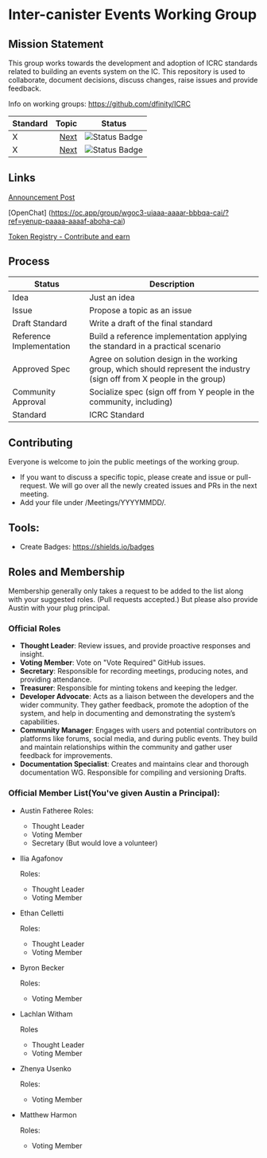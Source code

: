 # Inter-canister Events Working Group

## Mission Statement
This group works towards the development and adoption of ICRC standards related to building an events system on the IC. This repository is used to collaborate, document decisions, discuss changes, raise issues and provide feedback.


Info on working groups: https://github.com/dfinity/ICRC

| Standard   |      Topic      |  Status |
|----------|-------------:|------|
| X |  [Next](https://github.com/dfinity/ICRC/issues/X) | ![Status Badge](https://img.shields.io/badge/STATUS-DRAFT-ffcc00.svg) |
| X |  [Next](https://github.com/dfinity/ICRC/issues/X) | ![Status Badge](https://img.shields.io/badge/STATUS-IDEA-888888.svg) |

## Links

[Announcement Post](https://forum.dfinity.org/t/technical-working-group-inter-canister-event-utility-working-group/29048/2)

[OpenChat] (https://oc.app/group/wgoc3-uiaaa-aaaar-bbbqa-cai/?ref=yenup-paaaa-aaaaf-aboha-cai)

[Token Registry - Contribute and earn](https://77i6o-oqaaa-aaaag-qbm6q-cai.ic0.app/axon/9)

## Process
| Status                   | Description                                                                                                              |
|--------------------------|--------------------------------------------------------------------------------------------------------------------------|
| Idea                    | Just an idea                                                                                              |
| Issue                    | Propose a topic as an issue                                                                                              |
| Draft Standard           | Write a draft of the final standard                                                                                      |
| Reference Implementation | Build a reference implementation applying the standard in a practical scenario                                           |
| Approved Spec            | Agree on solution design in the working group, which should represent the industry (sign off from X people in the group) |
| Community Approval       | Socialize spec (sign off from Y people in the community, including)                                                      |
| Standard                 | ICRC Standard                                                                                                            |
## Contributing

Everyone is welcome to join the public meetings of the working group.

* If you want to discuss a specific topic, please create and issue or pull-request. We will go over all the newly created issues and PRs in the next meeting.
* Add your file under /Meetings/YYYYMMDD/.

## Tools:

* Create Badges: https://shields.io/badges

## Roles and Membership

Membership generally only takes a request to be added to the list along with your suggested roles. (Pull requests accepted.) But please also provide Austin with your plug principal.

### Official Roles

- **Thought Leader**: Review issues, and provide proactive responses and insight.
- **Voting Member**: Vote on "Vote Required" GitHub issues.
- **Secretary**: Responsible for recording meetings, producing notes, and providing attendance.
- **Treasurer**: Responsible for minting tokens and keeping the ledger.
- **Developer Advocate**: Acts as a liaison between the developers and the wider community. They gather feedback, promote the adoption of the system, and help in documenting and demonstrating the system’s capabilities.
- **Community Manager**: Engages with users and potential contributors on platforms like forums, social media, and during public events. They build and maintain relationships within the community and gather user feedback for improvements.
- **Documentation Specialist**: Creates and maintains clear and thorough documentation WG. Responsible for compiling and versioning Drafts.

### Official Member List(You've given Austin a Principal):

- Austin Fatheree
  Roles:
    - Thought Leader
    - Voting Member
    - Secretary (But would love a volunteer)
      
- Ilia Agafonov
  
  Roles:
  - Thought Leader
  - Voting Member
    
- Ethan Celletti

  Roles:
  - Thought Leader
  - Voting Member
 
- Byron Becker

  Roles:
  - Voting Member
  
- Lachlan Witham

  Roles
  - Thought Leader
  - Voting Member
 
- Zhenya Usenko

  Roles:
  - Voting Member

- Matthew Harmon

  Roles:
  - Voting Member
